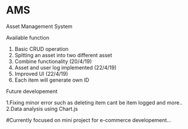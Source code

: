 # AMS


Asset Management System 

Available function
1. Basic CRUD operation
2. Spltting an asset into two different asset
3. Combine functionality (20/4/19)
4. Asset and user log implemented (22/4/19)
5. Improved UI (22/4/19)
6. Each item will generate own ID

Future developement

1.Fixing minor error such as deleting item cant be item logged and more..
2.Data analysis using Chart.js

#Currently focused on mini project for e-commerce developement...

